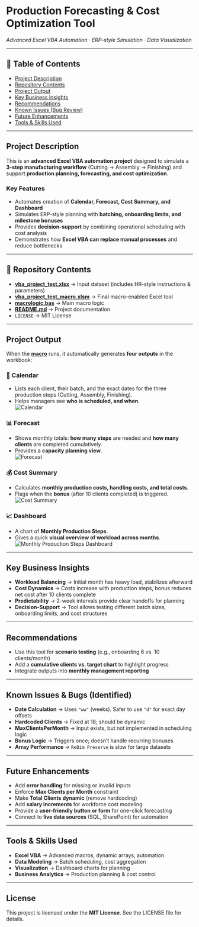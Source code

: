 # **Production Forecasting & Cost Optimization Tool**  
*Advanced Excel VBA Automation · ERP-style Simulation · Data Visualization*  

---

## 📑 Table of Contents  
- [Project Description](#-project-description)  
- [Repository Contents](#-repository-contents)  
- [Project Output](#-project-output)  
- [Key Business Insights](#-key-business-insights)  
- [Recommendations](#-recommendations)  
- [Known Issues (Bug Review)](#-known-issues--bugs-identified)  
- [Future Enhancements](#-future-enhancements)  
- [Tools & Skills Used](#-tools--skills-used)  

---

## Project Description  
This is an **advanced Excel VBA automation project** designed to simulate a **3-step manufacturing workflow** (Cutting → Assembly → Finishing) and support **production planning, forecasting, and cost optimization**.  

### Key Features  
- Automates creation of **Calendar, Forecast, Cost Summary, and Dashboard**  
- Simulates ERP-style planning with **batching, onboarding limits, and milestone bonuses**  
- Provides **decision-support** by combining operational scheduling with cost analysis  
- Demonstrates how **Excel VBA can replace manual processes** and reduce bottlenecks  

---

## 📂 Repository Contents  
- **[vba_project_test.xlsx](vba_project_test.xlsx)** → Input dataset (includes HR-style instructions & parameters)  
- **[vba_project_test_macro.xlsm](vba_project_test_macro.xlsm)** → Final macro-enabled Excel tool 
- **[macrologic.bas](macrologic.bas)** → Main macro logic  
- **[README.md](README.md)** → Project documentation  
- `LICENSE` → MIT License 

---

## Project Output

When the **[macro](macrologic.bas)** runs, it automatically generates **four outputs** in the workbook:

### 📅 Calendar
- Lists each client, their batch, and the exact dates for the three production steps (Cutting, Assembly, Finishing).  
- Helps managers see **who is scheduled, and when**.  
  ![Calendar](calender.png)

### 📊 Forecast
- Shows monthly totals: **how many steps** are needed and **how many clients** are completed cumulatively.  
- Provides a **capacity planning view**.  
  ![Forecast](forecast.png) 

### 💰 Cost Summary
- Calculates **monthly production costs, handling costs, and total costs**.  
- Flags when the **bonus** (after 10 clients completed) is triggered.  
  ![Cost Summary](cost_summary.png) 

### 📈 Dashboard
- A chart of **Monthly Production Steps**.  
- Gives a quick **visual overview of workload across months**.  
  ![Monthly Production Steps Dashboard](Monthly_Production_Steps_dashboard.png) 


---

## Key Business Insights  
- **Workload Balancing** → Initial month has heavy load, stabilizes afterward  
- **Cost Dynamics** → Costs increase with production steps, bonus reduces net cost after 10 clients complete  
- **Predictability** → 2-week intervals provide clear handoffs for planning  
- **Decision-Support** → Tool allows testing different batch sizes, onboarding limits, and cost structures  

---

## Recommendations  
- Use this tool for **scenario testing** (e.g., onboarding 6 vs. 10 clients/month)  
- Add a **cumulative clients vs. target chart** to highlight progress  
- Integrate outputs into **monthly management reporting**  

---

## Known Issues & Bugs (Identified)  
- **Date Calculation** → Uses `"ww"` (weeks). Safer to use `"d"` for exact day offsets  
- **Hardcoded Clients** → Fixed at 18; should be dynamic  
- **MaxClientsPerMonth** → Input exists, but not implemented in scheduling logic  
- **Bonus Logic** → Triggers once; doesn’t handle recurring bonuses  
- **Array Performance** → `ReDim Preserve` is slow for large datasets  

---

## Future Enhancements  
- Add **error handling** for missing or invalid inputs  
- Enforce **Max Clients per Month** constraint  
- Make **Total Clients dynamic** (remove hardcoding)  
- Add **salary increments** for workforce cost modeling  
- Provide a **user-friendly button or form** for one-click forecasting  
- Connect to **live data sources** (SQL, SharePoint) for automation  

---

## Tools & Skills Used  
- **Excel VBA** → Advanced macros, dynamic arrays, automation  
- **Data Modeling** → Batch scheduling, cost aggregation  
- **Visualization** → Dashboard charts for planning  
- **Business Analytics** → Production planning & cost control  

---

## License  
This project is licensed under the **MIT License**. See the LICENSE file for details.  
